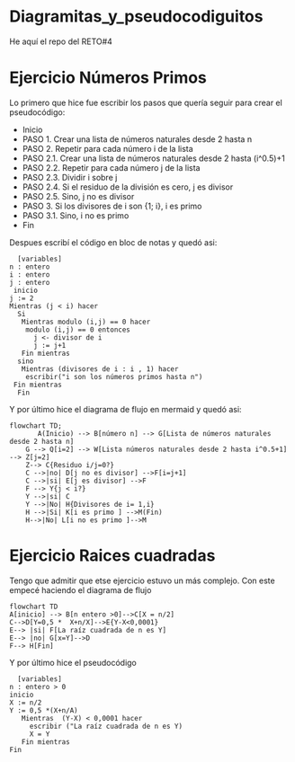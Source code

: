 # Diagramitas_y_pseudocodiguitos
He aquí el repo del  RETO#4
# Ejercicio Números Primos 
Lo primero que hice fue escribir los pasos que quería seguir para crear el pseudocódigo: 
- Inicio 
- PASO 1. Crear una lista de números naturales desde 2 hasta n
- PASO 2. Repetir para cada número i de la lista 
- PASO 2.1. Crear una lista de números naturales desde 2 hasta (i^0.5)+1
- PASO 2.2. Repetir para cada número j de la lista 
- PASO 2.3. Dividir i sobre j 
- PASO 2.4. Si el residuo de la división es cero, j es divisor 
- PASO 2.5. Sino, j no es divisor 
- PASO 3. Si los divisores de i son {1; i}, i es primo 
- PASO 3.1. Sino, i no es primo 
- Fin 

Despues escribí el código en bloc de notas y quedó asi:
```pseudocode
  [variables]
n : entero
i : entero
j : entero
 inicio
j := 2
Mientras (j < i) hacer
  Si 
   Mientras modulo (i,j) == 0 hacer
    modulo (i,j) == 0 entonces
      j <- divisor de i
      j := j+1
   Fin mientras
  sino 
   Mientras (divisores de i : i , 1) hacer 
    escribir("i son los números primos hasta n")
 Fin mientras
  Fin
```
Y por último hice el diagrama de flujo en mermaid y quedó asi:
```mermaid
flowchart TD;
       A(Inicio) --> B[número n] --> G[Lista de números naturales desde 2 hasta n]
    G --> Q[i=2] --> W[Lista números naturales desde 2 hasta i^0.5+1] --> Z[j=2]
    Z--> C{Residuo i/j=0?}
    C -->|no| D[j no es divisor] -->F[i=j+1]
    C -->|si| E[j es divisor] -->F
    F --> Y{j < i?} 
    Y -->|si| C
    Y -->|No| H{Divisores de i= 1,i}
    H -->|Si| K[i es primo ] -->M(Fin)
    H-->|No| L[i no es primo ]-->M

```
# Ejercicio Raices cuadradas 
Tengo que admitir que etse ejercicio estuvo un más complejo.
Con este empecé haciendo el diagrama de flujo
```mermaid
flowchart TD
A[inicio] --> B[n entero >0]-->C[X = n/2]
C-->D[Y=0,5 *  X+n/X]-->E{Y-X<0,0001}
E--> |si| F[La raíz cuadrada de n es Y]
E--> |no| G[x=Y]-->D
F--> H[Fin]
```
Y por último hice el pseudocódigo 
```pseudocode
  [variables]
n : entero > 0 
inicio
X := n/2
Y := 0,5 *(X+n/A)
   Mientras  (Y-X) < 0,0001 hacer
     escribir ("La raíz cuadrada de n es Y)
     X = Y
   Fin mientras 
Fin
```


